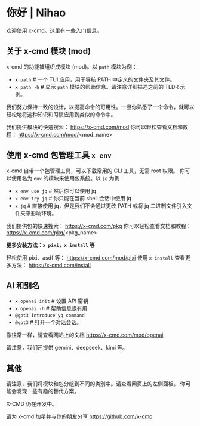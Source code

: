 # 你好 | Nihao

欢迎使用 x-cmd。这里有一些入门信息。

## 关于 x-cmd 模块 (mod)

x-cmd 的功能被组织成模块 (mod)。以 `path` 模块为例：

- `x path`            # 一个 TUI 应用，用于导航 PATH 中定义的文件夹及其文件。
- `x path -h`         # 显示 `path` 模块的帮助信息。请注意详细描述之前的 TLDR 示例。

我们努力保持一致的设计，以提高命令的可用性。一旦你熟悉了一个命令，就可以轻松地将这种知识和习惯应用到类似的命令中。

我们提供模块的快速搜索：         https://x-cmd.com/mod
你可以轻松查看文档和教程：       https://x-cmd.com/mod/<mod_name>

## 使用 x-cmd 包管理工具 `x env`

x-cmd 自带一个包管理工具，可以下载常用的 CLI 工具，无需 root 权限。
你可以使用名为 `env` 的模块来使用包系统。以 `jq` 为例：

- `x env use jq`    # 然后你可以使用 jq
- `x env try jq`    # 你只能在当前 shell 会话中使用 jq
- `x jq`            # 直接使用 jq，但是我们不会通过更改 PATH 或将 jq 二进制文件引入文件夹来影响环境。

我们提供包的快速搜索：             https://x-cmd.com/pkg
你可以轻松查看文档和教程：        https://x-cmd.com/pkg/<pkg_name>

**更多安装方法：`x pixi`，`x install` 等**

轻松使用 pixi、asdf 等：                    https://x-cmd.com/mod/pixi
使用 `x install` 查看更多方法：             https://x-cmd.com/install

## AI 和别名

- `x openai init`     # 设置 API 密钥
- `x openai -h`       # 帮助信息很有用
- `@gpt3 introduce yq command`
- `@gpt3`             # 打开一个对话会话。

像往常一样，请查看网站上的文档              https://x-cmd.com/mod/openai

请注意，我们还提供 gemini、deepseek、kimi 等。

## 其他

请注意，我们将模块和包分组到不同的类别中。请查看网页上的左侧面板。
你可能会发现一些有趣的替代方案。

X-CMD 仍在开发中。

请为 x-cmd 加星并与你的朋友分享       https://github.com/x-cmd
